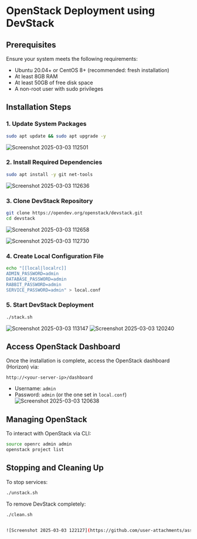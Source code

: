 # OpenStack Deployment using DevStack

## Prerequisites

Ensure your system meets the following requirements:
- Ubuntu 20.04+ or CentOS 8+ (recommended: fresh installation)
- At least 8GB RAM
- At least 50GB of free disk space
- A non-root user with sudo privileges

## Installation Steps

### 1. Update System Packages
```sh
sudo apt update && sudo apt upgrade -y
```
![Screenshot 2025-03-03 112501](https://github.com/user-attachments/assets/3fb82a1f-819e-4524-a69c-9bf712f2f92f)

### 2. Install Required Dependencies
```sh
sudo apt install -y git net-tools
```
![Screenshot 2025-03-03 112636](https://github.com/user-attachments/assets/96460b34-b629-4538-bbb1-effeff002734)

### 3. Clone DevStack Repository
```sh
git clone https://opendev.org/openstack/devstack.git
cd devstack
```
![Screenshot 2025-03-03 112658](https://github.com/user-attachments/assets/7f5820e7-1961-4f35-b214-21760e6a127c)

![Screenshot 2025-03-03 112730](https://github.com/user-attachments/assets/9d5f902a-b352-45c2-af4b-01de7d5678f3)

### 4. Create Local Configuration File
```sh
echo "[[local|localrc]]
ADMIN_PASSWORD=admin
DATABASE_PASSWORD=admin
RABBIT_PASSWORD=admin
SERVICE_PASSWORD=admin" > local.conf
```

### 5. Start DevStack Deployment
```sh
./stack.sh
```
![Screenshot 2025-03-03 113147](https://github.com/user-attachments/assets/dd635a18-a088-4e2e-9a4c-17b2a7a3e7ef)
![Screenshot 2025-03-03 120240](https://github.com/user-attachments/assets/090fdcf7-be2c-413e-83ea-b2db1c75cdf9)

## Access OpenStack Dashboard

Once the installation is complete, access the OpenStack dashboard (Horizon) via:
```
http://<your-server-ip>/dashboard
```
- Username: `admin`
- Password: `admin` (or the one set in `local.conf`)
![Screenshot 2025-03-03 120638](https://github.com/user-attachments/assets/7f753cdd-cb1b-4dc4-afae-0f0e90149556)

## Managing OpenStack

To interact with OpenStack via CLI:
```sh
source openrc admin admin
openstack project list
```

## Stopping and Cleaning Up
To stop services:
```sh
./unstack.sh
```
To remove DevStack completely:
```sh
./clean.sh


![Screenshot 2025-03-03 122127](https://github.com/user-attachments/assets/66c592ea-d4fb-46e5-86bf-3b2f73efae35)
